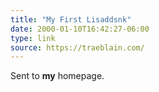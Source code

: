 ```yaml
---
title: "My First Lisaddsnk"
date: 2000-01-10T16:42:27-06:00
type: link
source: https://traeblain.com/
---
```


Sent to **my** homepage.
